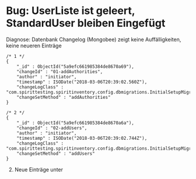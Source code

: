 Bug: UserListe ist geleert, StandardUser bleiben Eingefügt
==========================================================


Diagnose: Datenbank Changelog (Mongobee) zeigt keine Auffälligkeiten, keine neueren Einträge

```
/* 1 */
{
    "_id" : ObjectId("5a9efc661985384de8670a69"),
    "changeId" : "01-addAuthorities",
    "author" : "initiator",
    "timestamp" : ISODate("2018-03-06T20:39:02.560Z"),
    "changeLogClass" : "com.spirittesting.spiritinventory.config.dbmigrations.InitialSetupMigration",
    "changeSetMethod" : "addAuthorities"
}

/* 2 */
{
    "_id" : ObjectId("5a9efc661985384de8670a6a"),
    "changeId" : "02-addUsers",
    "author" : "initiator",
    "timestamp" : ISODate("2018-03-06T20:39:02.744Z"),
    "changeLogClass" : "com.spirittesting.spiritinventory.config.dbmigrations.InitialSetupMigration",
    "changeSetMethod" : "addUsers"
}
```
2. Neue Einträge unter 
